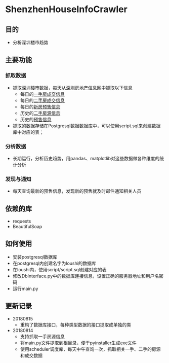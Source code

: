 # ShenzhenHouseInfoCrawler
## 目的
- 分析深圳楼市趋势

## 主要功能
### 抓取数据
- 抓取深圳楼市数据，每天从[深圳房地产信息网](http://ris.szpl.gov.cn/default.aspx)中抓取以下信息
    - 每日的[一手房成交信息](http://ris.szpl.gov.cn/credit/showcjgs/ysfcjgs.aspx?cjType=0)
    - 每日的[二手房成交信息](http://ris.szpl.gov.cn/credit/showcjgs/esfcjgs.aspx)
    - 每日的[新房预售信息](http://ris.szpl.gov.cn/bol/)
    - 历史的[二手房源信息](http://ris.szpl.gov.cn/bol/essource.aspx)
    - 历史的[预售信息](http://ris.szpl.gov.cn/bol/)
- 抓取的数据存储在Postgresql数据数据库中，可以使用script.sql来创建数据库中对应的表；

### 分析数据
- 长期运行，分析历史趋势，用pandas、matplotlib对这些数据做各种维度的统计分析

### 发现与通知
- 每天查询最新的预售信息，发现新的预售就及时邮件通知相关人员

## 依赖的库
- requests
- BeautifulSoap

## 如何使用
- 安装postgresql数据库
- 在postgresql内创建名字为loushi的数据库
- 在loushi内，使用script/script.sql创建对应的表
- 修改DbInterface.py中的数据库连接信息，设置正确的服务器地址和用户名密码
- 运行main.py

## 更新记录
- 20180815
    - 重构了数据库接口，每种类型数据的接口提取成单独的类
- 20180814 
    - 支持抓取一手房源信息
    - 将main.py文件提取到根目录，便于pyinstaller生成exe文件
    - 使用scheduler调度库，每天中午查询一次，抓取相关一手、二手的房源和成交数据
